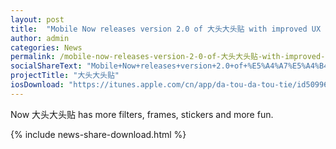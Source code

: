```yaml
---
layout: post
title:  "Mobile Now releases version 2.0 of 大头大头贴 with improved UX and new UI"
author: admin
categories: News
permalink: /mobile-now-releases-version-2-0-of-大头大头贴-with-improved-ux-and-new-ui/
socialShareText: "Mobile+Now+releases+version+2.0+of+%E5%A4%A7%E5%A4%B4%E5%A4%A7%E5%A4%B4%E8%B4%B4+with+improved+UX+and+new+UI"
projectTitle: "大头大头贴"
iosDownload: "https://itunes.apple.com/cn/app/da-tou-da-tou-tie/id509966461"
---
```

Now 大头大头贴 has more filters, frames, stickers and more fun.

<!--more-->
{% include news-share-download.html %}
